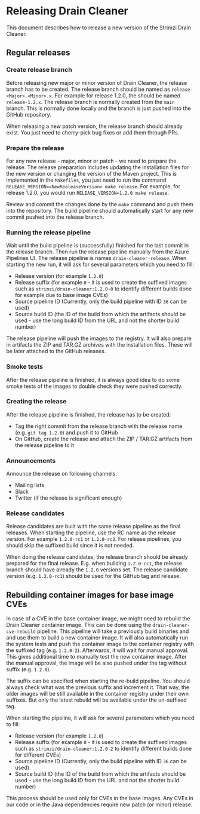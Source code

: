 # Releasing Drain Cleaner

This document describes how to release a new version of the Strimzi Drain Cleaner.

## Regular releases

### Create release branch

Before releasing new major or minor version of Drain Cleaner, the release branch has to be created.
The release branch should be named as `release-<Major>.<Minor>.x`.
For example for release 1.2.0, the should be named `release-1.2.x`.
The release branch is normally created from the `main` branch.
This is normally done locally and the branch is just pushed into the GitHub repository.

When releasing a new patch version, the release branch should already exist.
You just need to cherry-pick bug fixes or add them through PRs.

### Prepare the release

For any new release - major, minor or patch - we need to prepare the release.
The release preparation includes updating the installation files for the new version or changing the version of the Maven project.
This is implemented in the `Makefiles`, you just need to run the command `RELEASE_VERSION=<NewRealeaseVersion> make release`.
For example, for release 1.2.0, you would run `RELEASE_VERSION=1.2.0 make release`.

Review and commit the changes done by the `make` command and push them into the repository.
The build pipeline should automatically start for any new commit pushed into the release branch.

### Running the release pipeline

Wait until the build pipeline is (successfully) finished for the last commit in the release branch.
Then run the release pipeline manually from the Azure Pipelines UI.
The release pipeline is names `drain-cleaner-release`.
When starting the new run, it will ask for several parameters which you need to fill:

* Release version (for example `1.2.0`)
* Release suffix (for example `0` - it is used to create the suffixed images such as `strimzi/drain-cleaner:1.2.0-0` to identify different builds done for example due to base image CVEs)
* Source pipeline ID (Currently, only the build pipeline with ID `36` can be used)
* Source build ID (the ID of the build from which the artifacts should be used - use the long build ID from the URL and not the shorter build number)

The release pipeline will push the images to the registry.
It will also prepare in artifacts the ZIP and TAR.GZ archives with the installation files.
These will be later attached to the GitHub releases.

### Smoke tests

After the release pipeline is finished, it is always good idea to do some smoke tests of the images to double check they were pushed correctly.

### Creating the release

After the release pipeline is finished, the release has to be created:

* Tag the right commit from the release branch with the release name (e.g. `git tag 1.2.0`) and push it to GitHub
* On GitHub, create the release and attach the ZIP / TAR.GZ artifacts from the release pipeline to it

### Announcements

Announce the release on following channels:
* Mailing lists
* Slack
* Twitter (if the release is significant enough)

### Release candidates

Release candidates are built with the same release pipeline as the final releases.
When starting the pipeline, use the RC name as the release version.
For example `1.2.0-rc1` or `1.2.0-rc2`.
For release pipelines, you should skip the suffixed build since it is not needed.

When doing the release candidates, the release branch should be already prepared for the final release.
E.g. when building `1.2.0-rc1`, the release branch should have already the `1.2.0` versions set.
The release candidate version (e.g. `1.2.0-rc1`) should be used for the GitHub tag and release.

## Rebuilding container images for base image CVEs

In case of a CVE in the base container image, we might need to rebuild the Drain Cleaner container image.
This can be done using the `drain-cleaner-cve-rebuild` pipeline.
This pipeline will take a previously build binaries and and use them to build a new container image.
It will also automatically run the system tests and push the container image to the container registry with the suffixed tag (e.g. `1.2.0-2`).
Afterwards, it will wait for manual approval.
This gives additional time to manually test the new container image.
After the manual approval, the image will be also pushed under the tag without suffix (e.g. `1.2.0`).

The suffix can be specified when starting the re-build pipeline.
You should always check what was the previous suffix and increment it.
That way, the older images will be still available in the container registry under their own suffixes.
But only the latest rebuild will be available under the un-suffixed tag.

When starting the pipeline, it will ask for several parameters which you need to fill:

* Release version (for example `1.2.0`)
* Release suffix (for example `0` - it is used to create the suffixed images such as `strimzi/drain-cleaner:1.2.0-2` to identify different builds done for different CVEs)
* Source pipeline ID (Currently, only the build pipeline with ID `36` can be used)
* Source build ID (the ID of the build from which the artifacts should be used - use the long build ID from the URL and not the shorter build number)

This process should be used only for CVEs in the base images.
Any CVEs in our code or in the Java dependencies require new patch (or minor) release.